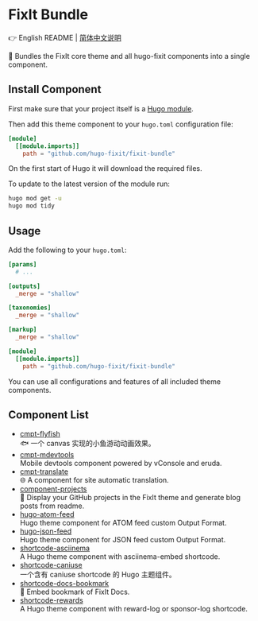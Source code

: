 # FixIt Bundle

👉 English README | [简体中文说明](/README.md)

🌲 Bundles the FixIt core theme and all hugo-fixit components into a single component.

## Install Component

First make sure that your project itself is a [Hugo module](https://gohugo.io/hugo-modules/use-modules/#initialize-a-new-module).

Then add this theme component to your `hugo.toml` configuration file:

```toml
[module]
  [[module.imports]]
    path = "github.com/hugo-fixit/fixit-bundle"
```

On the first start of Hugo it will download the required files.

To update to the latest version of the module run:

```bash
hugo mod get -u
hugo mod tidy
```

## Usage

Add the following to your `hugo.toml`:

```toml
[params]
  # ...

[outputs]
  _merge = "shallow"

[taxonomies]
  _merge = "shallow"

[markup]
  _merge = "shallow"

[module]
  [[module.imports]]
    path = "github.com/hugo-fixit/fixit-bundle"
```

You can use all configurations and features of all included theme components.

## Component List

<!-- HUGO_FIXIT_COMPONENTS:START -->
- [cmpt-flyfish](https://github.com/hugo-fixit/cmpt-flyfish)\
 🐟 一个 canvas 实现的小鱼游动动画效果。
- [cmpt-mdevtools](https://github.com/hugo-fixit/cmpt-mdevtools)\
 Mobile devtools component powered by vConsole and eruda.
- [cmpt-translate](https://github.com/hugo-fixit/cmpt-translate)\
 🌐 A component for site automatic translation.
- [component-projects](https://github.com/hugo-fixit/component-projects)\
 🐙 Display your GitHub projects in the FixIt theme and generate blog posts from readme.
- [hugo-atom-feed](https://github.com/hugo-fixit/hugo-atom-feed)\
 Hugo theme component for ATOM feed custom Output Format.
- [hugo-json-feed](https://github.com/hugo-fixit/hugo-json-feed)\
 Hugo theme component for JSON feed custom Output Format.
- [shortcode-asciinema](https://github.com/hugo-fixit/shortcode-asciinema)\
 A Hugo theme component with asciinema-embed shortcode.
- [shortcode-caniuse](https://github.com/hugo-fixit/shortcode-caniuse)\
 一个含有 caniuse shortcode 的 Hugo 主题组件。
- [shortcode-docs-bookmark](https://github.com/hugo-fixit/shortcode-docs-bookmark)\
 🔖 Embed bookmark of FixIt Docs.
- [shortcode-rewards](https://github.com/hugo-fixit/shortcode-rewards)\
 A Hugo theme component with reward-log or sponsor-log shortcode.
<!-- HUGO_FIXIT_COMPONENTS:END -->

